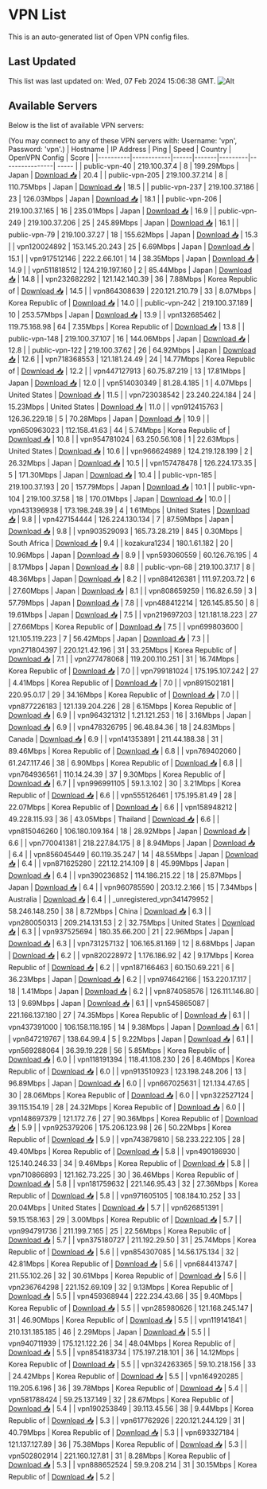 # VPN List

This is an auto-generated list of Open VPN config files.

## Last Updated

This list was last updated on: Wed, 07 Feb 2024 15:06:38 GMT.
![Alt](https://repobeats.axiom.co/api/embed/186b98318ef1479477931607c1ad7d823f12451f.svg "Repobeats analytics image")

## Available Servers

Below is the list of available VPN servers:

(You may connect to any of these VPN servers with: Username: 'vpn', Password: 'vpn'.)
| Hostname | IP Address | Ping | Speed | Country | OpenVPN Config | Score |
|----------|------------|------|-------|---------|----------------| ----- |
| public-vpn-40 | 219.100.37.4 | 8 | 199.29Mbps | Japan | [Download 📥](./configs/server_0_JP.ovpn) | 20.4 |
| public-vpn-205 | 219.100.37.214 | 8 | 110.75Mbps | Japan | [Download 📥](./configs/server_1_JP.ovpn) | 18.5 |
| public-vpn-237 | 219.100.37.186 | 23 | 126.03Mbps | Japan | [Download 📥](./configs/server_2_JP.ovpn) | 18.1 |
| public-vpn-206 | 219.100.37.165 | 16 | 235.01Mbps | Japan | [Download 📥](./configs/server_3_JP.ovpn) | 16.9 |
| public-vpn-249 | 219.100.37.206 | 25 | 245.89Mbps | Japan | [Download 📥](./configs/server_4_JP.ovpn) | 16.1 |
| public-vpn-79 | 219.100.37.27 | 18 | 155.62Mbps | Japan | [Download 📥](./configs/server_5_JP.ovpn) | 15.3 |
| vpn120024892 | 153.145.20.243 | 25 | 6.69Mbps | Japan | [Download 📥](./configs/server_6_JP.ovpn) | 15.1 |
| vpn917512146 | 222.2.66.101 | 14 | 38.35Mbps | Japan | [Download 📥](./configs/server_7_JP.ovpn) | 14.9 |
| vpn511818512 | 124.219.197.160 | 2 | 85.44Mbps | Japan | [Download 📥](./configs/server_8_JP.ovpn) | 14.8 |
| vpn232682292 | 121.142.140.39 | 36 | 7.88Mbps | Korea Republic of | [Download 📥](./configs/server_9_KR.ovpn) | 14.5 |
| vpn864308639 | 220.121.210.79 | 33 | 8.07Mbps | Korea Republic of | [Download 📥](./configs/server_10_KR.ovpn) | 14.0 |
| public-vpn-242 | 219.100.37.189 | 10 | 253.57Mbps | Japan | [Download 📥](./configs/server_11_JP.ovpn) | 13.9 |
| vpn132685462 | 119.75.168.98 | 64 | 7.35Mbps | Korea Republic of | [Download 📥](./configs/server_12_KR.ovpn) | 13.8 |
| public-vpn-148 | 219.100.37.107 | 16 | 144.06Mbps | Japan | [Download 📥](./configs/server_13_JP.ovpn) | 12.8 |
| public-vpn-122 | 219.100.37.62 | 26 | 64.92Mbps | Japan | [Download 📥](./configs/server_14_JP.ovpn) | 12.6 |
| vpn718368553 | 121.181.24.49 | 24 | 14.77Mbps | Korea Republic of | [Download 📥](./configs/server_15_KR.ovpn) | 12.2 |
| vpn447127913 | 60.75.87.219 | 13 | 17.81Mbps | Japan | [Download 📥](./configs/server_16_JP.ovpn) | 12.0 |
| vpn514030349 | 81.28.4.185 | 1 | 4.07Mbps | United States | [Download 📥](./configs/server_17_US.ovpn) | 11.5 |
| vpn723038542 | 23.240.224.184 | 24 | 15.23Mbps | United States | [Download 📥](./configs/server_18_US.ovpn) | 11.0 |
| vpn912415763 | 126.36.229.18 | 5 | 70.28Mbps | Japan | [Download 📥](./configs/server_19_JP.ovpn) | 10.9 |
| vpn650963023 | 112.158.41.63 | 44 | 5.74Mbps | Korea Republic of | [Download 📥](./configs/server_20_KR.ovpn) | 10.8 |
| vpn954781024 | 63.250.56.108 | 1 | 22.63Mbps | United States | [Download 📥](./configs/server_21_US.ovpn) | 10.6 |
| vpn966624989 | 124.219.128.199 | 2 | 26.32Mbps | Japan | [Download 📥](./configs/server_22_JP.ovpn) | 10.5 |
| vpn157478478 | 126.224.173.35 | 5 | 171.30Mbps | Japan | [Download 📥](./configs/server_23_JP.ovpn) | 10.4 |
| public-vpn-185 | 219.100.37.193 | 20 | 157.79Mbps | Japan | [Download 📥](./configs/server_24_JP.ovpn) | 10.1 |
| public-vpn-104 | 219.100.37.58 | 18 | 170.01Mbps | Japan | [Download 📥](./configs/server_25_JP.ovpn) | 10.0 |
| vpn431396938 | 173.198.248.39 | 4 | 1.61Mbps | United States | [Download 📥](./configs/server_26_US.ovpn) | 9.8 |
| vpn427154444 | 126.224.130.134 | 7 | 87.59Mbps | Japan | [Download 📥](./configs/server_27_JP.ovpn) | 9.8 |
| vpn903529093 | 165.73.28.219 | 845 | 0.30Mbps | South Africa | [Download 📥](./configs/server_28_ZA.ovpn) | 9.4 |
| kozakura1234 | 180.1.61.182 | 20 | 10.96Mbps | Japan | [Download 📥](./configs/server_29_JP.ovpn) | 8.9 |
| vpn593060559 | 60.126.76.195 | 4 | 8.17Mbps | Japan | [Download 📥](./configs/server_30_JP.ovpn) | 8.8 |
| public-vpn-68 | 219.100.37.17 | 8 | 48.36Mbps | Japan | [Download 📥](./configs/server_31_JP.ovpn) | 8.2 |
| vpn884126381 | 111.97.203.72 | 6 | 27.60Mbps | Japan | [Download 📥](./configs/server_32_JP.ovpn) | 8.1 |
| vpn808659259 | 116.82.6.59 | 3 | 57.79Mbps | Japan | [Download 📥](./configs/server_33_JP.ovpn) | 7.8 |
| vpn488412214 | 126.145.85.50 | 8 | 19.61Mbps | Japan | [Download 📥](./configs/server_34_JP.ovpn) | 7.5 |
| vpn219697203 | 121.181.18.223 | 27 | 27.66Mbps | Korea Republic of | [Download 📥](./configs/server_35_KR.ovpn) | 7.5 |
| vpn699803600 | 121.105.119.223 | 7 | 56.42Mbps | Japan | [Download 📥](./configs/server_36_JP.ovpn) | 7.3 |
| vpn271804397 | 220.121.42.196 | 31 | 33.25Mbps | Korea Republic of | [Download 📥](./configs/server_37_KR.ovpn) | 7.1 |
| vpn277478068 | 119.200.110.251 | 31 | 16.74Mbps | Korea Republic of | [Download 📥](./configs/server_38_KR.ovpn) | 7.0 |
| vpn799181024 | 175.195.107.242 | 27 | 4.41Mbps | Korea Republic of | [Download 📥](./configs/server_39_KR.ovpn) | 7.0 |
| vpn891502181 | 220.95.0.17 | 29 | 34.16Mbps | Korea Republic of | [Download 📥](./configs/server_40_KR.ovpn) | 7.0 |
| vpn877226183 | 121.139.204.226 | 28 | 6.15Mbps | Korea Republic of | [Download 📥](./configs/server_41_KR.ovpn) | 6.9 |
| vpn964321312 | 1.21.121.253 | 16 | 3.16Mbps | Japan | [Download 📥](./configs/server_42_JP.ovpn) | 6.9 |
| vpn478326795 | 96.48.84.36 | 18 | 24.83Mbps | Canada | [Download 📥](./configs/server_43_CA.ovpn) | 6.9 |
| vpn141353891 | 211.44.188.38 | 31 | 89.46Mbps | Korea Republic of | [Download 📥](./configs/server_44_KR.ovpn) | 6.8 |
| vpn769402060 | 61.247.117.46 | 38 | 6.90Mbps | Korea Republic of | [Download 📥](./configs/server_45_KR.ovpn) | 6.8 |
| vpn764936561 | 110.14.24.39 | 37 | 9.30Mbps | Korea Republic of | [Download 📥](./configs/server_46_KR.ovpn) | 6.7 |
| vpn996991105 | 59.1.3.102 | 30 | 3.21Mbps | Korea Republic of | [Download 📥](./configs/server_47_KR.ovpn) | 6.6 |
| vpn555126461 | 175.195.81.49 | 28 | 22.07Mbps | Korea Republic of | [Download 📥](./configs/server_48_KR.ovpn) | 6.6 |
| vpn158948212 | 49.228.115.93 | 36 | 43.05Mbps | Thailand | [Download 📥](./configs/server_49_TH.ovpn) | 6.6 |
| vpn815046260 | 106.180.109.164 | 18 | 28.92Mbps | Japan | [Download 📥](./configs/server_50_JP.ovpn) | 6.6 |
| vpn770041381 | 218.227.84.175 | 8 | 8.94Mbps | Japan | [Download 📥](./configs/server_51_JP.ovpn) | 6.4 |
| vpn856045449 | 60.119.35.247 | 14 | 48.55Mbps | Japan | [Download 📥](./configs/server_52_JP.ovpn) | 6.4 |
| vpn871625280 | 221.12.214.109 | 8 | 45.99Mbps | Japan | [Download 📥](./configs/server_53_JP.ovpn) | 6.4 |
| vpn390236852 | 114.186.215.22 | 18 | 25.87Mbps | Japan | [Download 📥](./configs/server_54_JP.ovpn) | 6.4 |
| vpn960785590 | 203.12.2.166 | 15 | 7.34Mbps | Australia | [Download 📥](./configs/server_55_AU.ovpn) | 6.4 |
| _unregistered_vpn341479952 | 58.246.148.250 | 38 | 8.72Mbps | China | [Download 📥](./configs/server_56_CN.ovpn) | 6.3 |
| vpn280050313 | 209.214.131.53 | 2 | 32.75Mbps | United States | [Download 📥](./configs/server_57_US.ovpn) | 6.3 |
| vpn937525694 | 180.35.66.200 | 21 | 22.96Mbps | Japan | [Download 📥](./configs/server_58_JP.ovpn) | 6.3 |
| vpn731257132 | 106.165.81.169 | 12 | 8.68Mbps | Japan | [Download 📥](./configs/server_59_JP.ovpn) | 6.2 |
| vpn820228972 | 1.176.186.92 | 42 | 9.17Mbps | Korea Republic of | [Download 📥](./configs/server_60_KR.ovpn) | 6.2 |
| vpn187166463 | 60.150.69.221 | 6 | 36.23Mbps | Japan | [Download 📥](./configs/server_61_JP.ovpn) | 6.2 |
| vpn974642166 | 153.220.17.117 | 18 | 1.41Mbps | Japan | [Download 📥](./configs/server_62_JP.ovpn) | 6.2 |
| vpn874058576 | 126.111.146.80 | 13 | 9.69Mbps | Japan | [Download 📥](./configs/server_63_JP.ovpn) | 6.1 |
| vpn545865087 | 221.166.137.180 | 27 | 74.35Mbps | Korea Republic of | [Download 📥](./configs/server_64_KR.ovpn) | 6.1 |
| vpn437391000 | 106.158.118.195 | 14 | 9.38Mbps | Japan | [Download 📥](./configs/server_65_JP.ovpn) | 6.1 |
| vpn847219767 | 138.64.99.4 | 5 | 9.22Mbps | Japan | [Download 📥](./configs/server_66_JP.ovpn) | 6.1 |
| vpn569288064 | 36.39.19.228 | 56 | 5.85Mbps | Korea Republic of | [Download 📥](./configs/server_67_KR.ovpn) | 6.0 |
| vpn118191394 | 118.41.108.230 | 26 | 8.46Mbps | Korea Republic of | [Download 📥](./configs/server_68_KR.ovpn) | 6.0 |
| vpn913510923 | 123.198.248.206 | 13 | 96.89Mbps | Japan | [Download 📥](./configs/server_69_JP.ovpn) | 6.0 |
| vpn667025631 | 121.134.47.65 | 30 | 28.06Mbps | Korea Republic of | [Download 📥](./configs/server_70_KR.ovpn) | 6.0 |
| vpn322527124 | 39.115.154.19 | 28 | 24.32Mbps | Korea Republic of | [Download 📥](./configs/server_71_KR.ovpn) | 6.0 |
| vpn148697379 | 121.172.7.6 | 27 | 90.36Mbps | Korea Republic of | [Download 📥](./configs/server_72_KR.ovpn) | 5.9 |
| vpn925379206 | 175.206.123.98 | 26 | 50.22Mbps | Korea Republic of | [Download 📥](./configs/server_73_KR.ovpn) | 5.9 |
| vpn743879810 | 58.233.222.105 | 28 | 49.40Mbps | Korea Republic of | [Download 📥](./configs/server_74_KR.ovpn) | 5.8 |
| vpn490186930 | 125.140.246.33 | 34 | 9.46Mbps | Korea Republic of | [Download 📥](./configs/server_75_KR.ovpn) | 5.8 |
| vpn710866893 | 121.162.73.225 | 30 | 36.46Mbps | Korea Republic of | [Download 📥](./configs/server_76_KR.ovpn) | 5.8 |
| vpn181759632 | 221.146.95.43 | 32 | 27.36Mbps | Korea Republic of | [Download 📥](./configs/server_77_KR.ovpn) | 5.8 |
| vpn971605105 | 108.184.10.252 | 33 | 20.04Mbps | United States | [Download 📥](./configs/server_78_US.ovpn) | 5.7 |
| vpn626851391 | 59.15.158.163 | 29 | 3.00Mbps | Korea Republic of | [Download 📥](./configs/server_79_KR.ovpn) | 5.7 |
| vpn994791736 | 211.199.7.165 | 25 | 22.56Mbps | Korea Republic of | [Download 📥](./configs/server_80_KR.ovpn) | 5.7 |
| vpn375180727 | 211.192.29.50 | 31 | 25.74Mbps | Korea Republic of | [Download 📥](./configs/server_81_KR.ovpn) | 5.6 |
| vpn854307085 | 14.56.175.134 | 32 | 42.81Mbps | Korea Republic of | [Download 📥](./configs/server_82_KR.ovpn) | 5.6 |
| vpn684413747 | 211.55.102.26 | 32 | 30.61Mbps | Korea Republic of | [Download 📥](./configs/server_83_KR.ovpn) | 5.6 |
| vpn236764298 | 221.152.69.109 | 32 | 9.13Mbps | Korea Republic of | [Download 📥](./configs/server_84_KR.ovpn) | 5.5 |
| vpn459368944 | 222.234.43.66 | 35 | 9.40Mbps | Korea Republic of | [Download 📥](./configs/server_85_KR.ovpn) | 5.5 |
| vpn285980626 | 121.168.245.147 | 31 | 46.90Mbps | Korea Republic of | [Download 📥](./configs/server_86_KR.ovpn) | 5.5 |
| vpn119141841 | 210.131.185.185 | 46 | 2.29Mbps | Japan | [Download 📥](./configs/server_87_JP.ovpn) | 5.5 |
| vpn940711939 | 175.121.122.26 | 34 | 48.04Mbps | Korea Republic of | [Download 📥](./configs/server_88_KR.ovpn) | 5.5 |
| vpn854183734 | 175.197.218.101 | 36 | 14.12Mbps | Korea Republic of | [Download 📥](./configs/server_89_KR.ovpn) | 5.5 |
| vpn324263365 | 59.10.218.156 | 33 | 24.42Mbps | Korea Republic of | [Download 📥](./configs/server_90_KR.ovpn) | 5.5 |
| vpn164920285 | 119.205.6.196 | 36 | 39.78Mbps | Korea Republic of | [Download 📥](./configs/server_91_KR.ovpn) | 5.4 |
| vpn581788424 | 59.25.137.149 | 32 | 28.67Mbps | Korea Republic of | [Download 📥](./configs/server_92_KR.ovpn) | 5.4 |
| vpn190253849 | 39.113.45.56 | 38 | 9.44Mbps | Korea Republic of | [Download 📥](./configs/server_93_KR.ovpn) | 5.3 |
| vpn617762926 | 220.121.244.129 | 31 | 40.79Mbps | Korea Republic of | [Download 📥](./configs/server_94_KR.ovpn) | 5.3 |
| vpn693327184 | 121.137.127.89 | 36 | 75.38Mbps | Korea Republic of | [Download 📥](./configs/server_95_KR.ovpn) | 5.3 |
| vpn502802914 | 221.160.127.81 | 31 | 8.28Mbps | Korea Republic of | [Download 📥](./configs/server_96_KR.ovpn) | 5.3 |
| vpn888652524 | 59.9.208.214 | 31 | 30.15Mbps | Korea Republic of | [Download 📥](./configs/server_97_KR.ovpn) | 5.2 |
